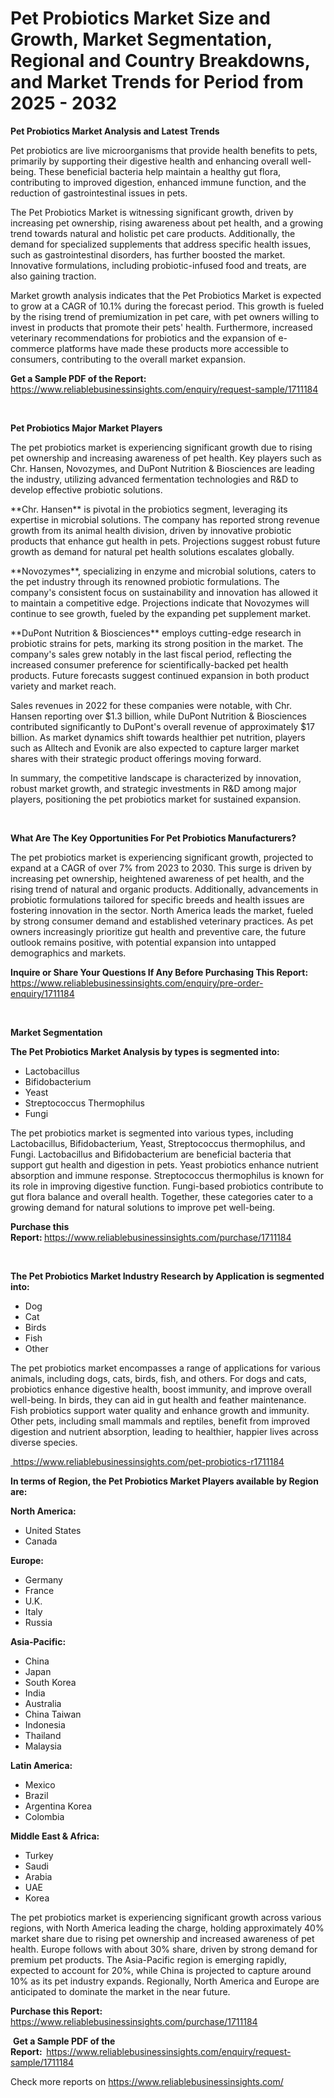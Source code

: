 <p><h1>Pet Probiotics Market Size and Growth, Market Segmentation, Regional and Country Breakdowns, and Market Trends for Period from 2025 -  2032</h1></p><p><strong>Pet Probiotics Market Analysis and Latest Trends</strong></p>
<p><p>Pet probiotics are live microorganisms that provide health benefits to pets, primarily by supporting their digestive health and enhancing overall well-being. These beneficial bacteria help maintain a healthy gut flora, contributing to improved digestion, enhanced immune function, and the reduction of gastrointestinal issues in pets.</p><p>The Pet Probiotics Market is witnessing significant growth, driven by increasing pet ownership, rising awareness about pet health, and a growing trend towards natural and holistic pet care products. Additionally, the demand for specialized supplements that address specific health issues, such as gastrointestinal disorders, has further boosted the market. Innovative formulations, including probiotic-infused food and treats, are also gaining traction.</p><p>Market growth analysis indicates that the Pet Probiotics Market is expected to grow at a CAGR of 10.1% during the forecast period. This growth is fueled by the rising trend of premiumization in pet care, with pet owners willing to invest in products that promote their pets' health. Furthermore, increased veterinary recommendations for probiotics and the expansion of e-commerce platforms have made these products more accessible to consumers, contributing to the overall market expansion.</p></p>
<p><strong>Get a Sample PDF of the Report:&nbsp;</strong> <a href="https://www.reliablebusinessinsights.com/enquiry/request-sample/1711184?utm_campaign=3582&utm_medium=2&utm_source=Github&utm_content=ia&utm_term=04042025&utm_id=pet-probiotics">https://www.reliablebusinessinsights.com/enquiry/request-sample/1711184</a></p>
<p>&nbsp;</p>
<p><strong>Pet Probiotics Major Market Players</strong></p>
<p><p>The pet probiotics market is experiencing significant growth due to rising pet ownership and increasing awareness of pet health. Key players such as Chr. Hansen, Novozymes, and DuPont Nutrition & Biosciences are leading the industry, utilizing advanced fermentation technologies and R&D to develop effective probiotic solutions. </p><p>**Chr. Hansen** is pivotal in the probiotics segment, leveraging its expertise in microbial solutions. The company has reported strong revenue growth from its animal health division, driven by innovative probiotic products that enhance gut health in pets. Projections suggest robust future growth as demand for natural pet health solutions escalates globally.</p><p>**Novozymes**, specializing in enzyme and microbial solutions, caters to the pet industry through its renowned probiotic formulations. The company's consistent focus on sustainability and innovation has allowed it to maintain a competitive edge. Projections indicate that Novozymes will continue to see growth, fueled by the expanding pet supplement market.</p><p>**DuPont Nutrition & Biosciences** employs cutting-edge research in probiotic strains for pets, marking its strong position in the market. The company's sales grew notably in the last fiscal period, reflecting the increased consumer preference for scientifically-backed pet health products. Future forecasts suggest continued expansion in both product variety and market reach.</p><p>Sales revenues in 2022 for these companies were notable, with Chr. Hansen reporting over $1.3 billion, while DuPont Nutrition & Biosciences contributed significantly to DuPont's overall revenue of approximately $17 billion. As market dynamics shift towards healthier pet nutrition, players such as Alltech and Evonik are also expected to capture larger market shares with their strategic product offerings moving forward.</p><p>In summary, the competitive landscape is characterized by innovation, robust market growth, and strategic investments in R&D among major players, positioning the pet probiotics market for sustained expansion.</p></p>
<p>&nbsp;</p>
<p><strong>What Are The Key Opportunities For Pet Probiotics Manufacturers?</strong></p>
<p><p>The pet probiotics market is experiencing significant growth, projected to expand at a CAGR of over 7% from 2023 to 2030. This surge is driven by increasing pet ownership, heightened awareness of pet health, and the rising trend of natural and organic products. Additionally, advancements in probiotic formulations tailored for specific breeds and health issues are fostering innovation in the sector. North America leads the market, fueled by strong consumer demand and established veterinary practices. As pet owners increasingly prioritize gut health and preventive care, the future outlook remains positive, with potential expansion into untapped demographics and markets.</p></p>
<p><strong>Inquire or Share Your Questions If Any Before Purchasing This Report:</strong> <a href="https://www.reliablebusinessinsights.com/enquiry/pre-order-enquiry/1711184?utm_campaign=3582&utm_medium=2&utm_source=Github&utm_content=ia&utm_term=04042025&utm_id=pet-probiotics">https://www.reliablebusinessinsights.com/enquiry/pre-order-enquiry/1711184</a></p>
<p>&nbsp;</p>
<p><strong>Market Segmentation</strong></p>
<p><strong>The Pet Probiotics Market Analysis by types is segmented into:</strong></p>
<p><ul><li>Lactobacillus</li><li>Bifidobacterium</li><li>Yeast</li><li>Streptococcus Thermophilus</li><li>Fungi</li></ul></p>
<p><p>The pet probiotics market is segmented into various types, including Lactobacillus, Bifidobacterium, Yeast, Streptococcus thermophilus, and Fungi. Lactobacillus and Bifidobacterium are beneficial bacteria that support gut health and digestion in pets. Yeast probiotics enhance nutrient absorption and immune response. Streptococcus thermophilus is known for its role in improving digestive function. Fungi-based probiotics contribute to gut flora balance and overall health. Together, these categories cater to a growing demand for natural solutions to improve pet well-being.</p></p>
<p><strong>Purchase this Report:&nbsp;</strong><a href="https://www.reliablebusinessinsights.com/purchase/1711184?utm_campaign=3582&utm_medium=2&utm_source=Github&utm_content=ia&utm_term=04042025&utm_id=pet-probiotics">https://www.reliablebusinessinsights.com/purchase/1711184</a></p>
<p>&nbsp;</p>
<p><strong>The Pet Probiotics Market Industry Research by Application is segmented into:</strong></p>
<p><ul><li>Dog</li><li>Cat</li><li>Birds</li><li>Fish</li><li>Other</li></ul></p>
<p><p>The pet probiotics market encompasses a range of applications for various animals, including dogs, cats, birds, fish, and others. For dogs and cats, probiotics enhance digestive health, boost immunity, and improve overall well-being. In birds, they can aid in gut health and feather maintenance. Fish probiotics support water quality and enhance growth and immunity. Other pets, including small mammals and reptiles, benefit from improved digestion and nutrient absorption, leading to healthier, happier lives across diverse species.</p></p>
<p><a href="https://www.reliablebusinessinsights.com/pet-probiotics-r1711184?utm_campaign=3582&utm_medium=2&utm_source=Github&utm_content=ia&utm_term=04042025&utm_id=pet-probiotics">&nbsp;https://www.reliablebusinessinsights.com/pet-probiotics-r1711184</a></p>
<p><strong>In terms of Region, the Pet Probiotics Market Players available by Region are:</strong></p>
<p>
    <p> <strong> North America: </strong>
        <ul>
            <li>United States</li>
            <li>Canada</li>
        </ul>
        </p> 
    <p> <strong> Europe: </strong>
        <ul>
            <li>Germany</li>
            <li>France</li>
            <li>U.K.</li>
            <li>Italy</li>
            <li>Russia</li>
        </ul>
        </p> 
    <p> <strong> Asia-Pacific: </strong>
        <ul>
            <li>China</li>
            <li>Japan</li>
            <li>South Korea</li>
            <li>India</li>
            <li>Australia</li>
            <li>China Taiwan</li>
            <li>Indonesia</li>
            <li>Thailand</li>
            <li>Malaysia</li>
        </ul>
        </p> 
    <p> <strong> Latin America: </strong>
        <ul>
            <li>Mexico</li>
            <li>Brazil</li>
            <li>Argentina Korea</li>
            <li>Colombia</li>
        </ul>
        </p> 
    <p> <strong> Middle East & Africa: </strong>
        <ul>
            <li>Turkey</li>
            <li>Saudi</li>
            <li>Arabia</li>
            <li>UAE</li>
            <li>Korea</li>
        </ul>
    </p>
    </p>
<p><p>The pet probiotics market is experiencing significant growth across various regions, with North America leading the charge, holding approximately 40% market share due to rising pet ownership and increased awareness of pet health. Europe follows with about 30% share, driven by strong demand for premium pet products. The Asia-Pacific region is emerging rapidly, expected to account for 20%, while China is projected to capture around 10% as its pet industry expands. Regionally, North America and Europe are anticipated to dominate the market in the near future.</p></p>
<p><strong>Purchase this Report: </strong><a href="https://www.reliablebusinessinsights.com/purchase/1711184?utm_campaign=3582&utm_medium=2&utm_source=Github&utm_content=ia&utm_term=04042025&utm_id=pet-probiotics">https://www.reliablebusinessinsights.com/purchase/1711184</a></p>
<p>&nbsp;<strong>Get a Sample PDF of the Report:&nbsp;&nbsp;</strong><a href="https://www.reliablebusinessinsights.com/enquiry/request-sample/1711184?utm_campaign=3582&utm_medium=2&utm_source=Github&utm_content=ia&utm_term=04042025&utm_id=pet-probiotics">https://www.reliablebusinessinsights.com/enquiry/request-sample/1711184</a></p>
<p><strong></strong></p>
<p>Check more reports on <a href="https://www.reliablebusinessinsights.com/?utm_campaign=3582&utm_medium=2&utm_source=Github&utm_content=ia&utm_term=04042025&utm_id=pet-probiotics">https://www.reliablebusinessinsights.com/</a></p>
